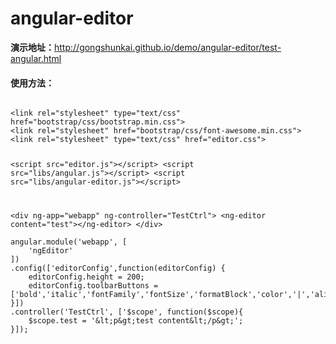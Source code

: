 # angular-editor

<strong>演示地址：</strong><a href="http://gongshunkai.github.io/demo/angular-editor/test-angular.html">http://gongshunkai.github.io/demo/angular-editor/test-angular.html</a>

<h4>使用方法：</h4>

<code>
&lt;link rel="stylesheet" type="text/css" href="bootstrap/css/bootstrap.min.css"&gt;
&lt;link rel="stylesheet" href="bootstrap/css/font-awesome.min.css"&gt;
&lt;link rel="stylesheet" type="text/css" href="editor.css"&gt;

&lt;script src="editor.js"&gt;&lt;/script&gt;
&lt;script src="libs/angular.js"&gt;&lt;/script&gt;
&lt;script src="libs/angular-editor.js"&gt;&lt;/script&gt;
		

		
&lt;div ng-app="webapp" ng-controller="TestCtrl"&gt;
	&lt;ng-editor content="test"&gt;&lt;/ng-editor&gt;
&lt;/div>
</code>	


		


	angular.module('webapp', [
		'ngEditor'
	])
	.config(['editorConfig',function(editorConfig) {
		editorConfig.height = 200;
		editorConfig.toolbarButtons = ['bold','italic','fontFamily','fontSize','formatBlock','color','|','align','|','createLink','insertImage','|','fullScreen','codeView'];
	}])
	.controller('TestCtrl', ['$scope', function($scope){
		$scope.test = '&lt;p&gt;test content&lt;/p&gt;';
	}]);


	